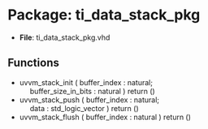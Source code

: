 # Package: ti_data_stack_pkg

- **File**: ti_data_stack_pkg.vhd
## Functions
- uvvm_stack_init <font id="function_arguments">( buffer_index          : natural;<br><span style="padding-left:20px"> buffer_size_in_bits   : natural ) </font> <font id="function_return">return ()</font>
- uvvm_stack_push <font id="function_arguments">( buffer_index          : natural;<br><span style="padding-left:20px"> data                  : std_logic_vector ) </font> <font id="function_return">return ()</font>
- uvvm_stack_flush <font id="function_arguments">( buffer_index          : natural ) </font> <font id="function_return">return ()</font>
